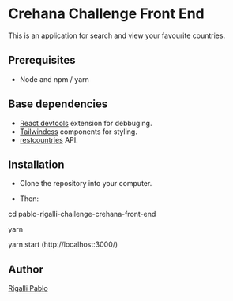 # Crehana Challenge Front End

This is an application for search and view your favourite countries.

## Prerequisites

- Node and npm / yarn

## Base dependencies


- [React devtools](https://chrome.google.com/webstore/detail/react-developer-tools/) extension for debbuging.
- [Tailwindcss](https://github.com/tailwindlabs/tailwindcss) components for styling.
- [restcountries](https://restcountries.eu/) API.


## Installation

- Clone the repository into your computer.

- Then:

cd pablo-rigalli-challenge-crehana-front-end

yarn 

yarn start (http://localhost:3000/) 


## Author

[Rigalli Pablo](https://www.linkedin.com/in/pablo-rigalli-376a04189/)
